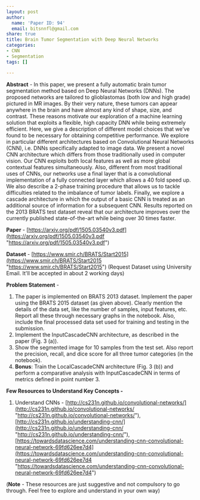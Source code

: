 ```yaml
---
layout: post
author:
  name: 'Paper ID: 94'
  email: bitsnnfl@gmail.com
share: true
title: Brain Tumor Segmentation with Deep Neural Networks
categories:
- CNN
- Segmentation
tags: []

---
```

**Abstract** - In this paper, we present a fully automatic brain tumor segmentation method based on Deep Neural Networks (DNNs). The proposed networks are tailored to glioblastomas (both low and high grade) pictured in MR images. By their very nature, these tumors can appear anywhere in the brain and have almost any kind of shape, size, and contrast. These reasons motivate our exploration of a machine learning solution that exploits a flexible, high capacity DNN while being extremely efficient. Here, we give a description of different model choices that we’ve found to be necessary for obtaining competitive performance. We explore in particular different architectures based on Convolutional Neural Networks (CNN), i.e. DNNs specifically adapted to image data. We present a novel CNN architecture which differs from those traditionally used in computer vision. Our CNN exploits both local features as well as more global contextual features simultaneously. Also, different from most traditional uses of CNNs, our networks use a final layer that is a convolutional implementation of a fully connected layer which allows a 40 fold speed up. We also describe a 2-phase training procedure that allows us to tackle difficulties related to the imbalance of tumor labels. Finally, we explore a cascade architecture in which the output of a basic CNN is treated as an additional source of information for a subsequent CNN. Results reported on the 2013 BRATS test dataset reveal that our architecture improves over the currently published state-of-the-art while being over 30 times faster.

**Paper** - [https://arxiv.org/pdf/1505.03540v3.pdf](https://arxiv.org/pdf/1505.03540v3.pdf "https://arxiv.org/pdf/1505.03540v3.pdf")

**Dataset** - [https://www.smir.ch/BRATS/Start2015](https://www.smir.ch/BRATS/Start2015 "https://www.smir.ch/BRATS/Start2015") (Request Dataset using University Email. It'll be accepted in about 2 working days)

**Problem Statement** -

1. The paper is implemented on BRATS 2013 dataset. Implement the paper using the BRATS 2015 dataset (as given above). Clearly mention the details of the data set, like the number of samples, input features, etc. Report all these through necessary graphs in the notebook. Also, include the final processed data set used for training and testing in the submission.
2. Implement the InputCascadeCNN architecture, as described in the paper (Fig. 3 (a)).
3. Show the segmented image for 10 samples from the test set. Also report the precision, recall, and dice score for all three tumor categories (in the notebook).
4. **Bonus**: Train the LocalCascadeCNN architecture (Fig. 3 (b)) and perform a comparative analysis with InputCascadeCNN in terms of metrics defined in point number 3.

**Few Resources to Understand Key Concepts -**

1. Understand CNNs - [http://cs231n.github.io/convolutional-networks/](http://cs231n.github.io/convolutional-networks/ "http://cs231n.github.io/convolutional-networks/"), [http://cs231n.github.io/understanding-cnn/](http://cs231n.github.io/understanding-cnn/ "http://cs231n.github.io/understanding-cnn/"), [https://towardsdatascience.com/understanding-cnn-convolutional-neural-network-69fd626ee7d4](https://towardsdatascience.com/understanding-cnn-convolutional-neural-network-69fd626ee7d4 "https://towardsdatascience.com/understanding-cnn-convolutional-neural-network-69fd626ee7d4")

(**Note** - These resources are just suggestive and not compulsory to go through. Feel free to explore and understand in your own way)
